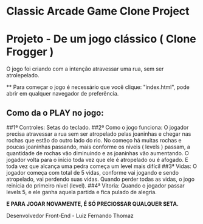 # Classic Arcade Game Clone Project
# Projeto - De um jogo clássico  ( Clone Frogger )

O jogo foi criando com a intenção atravessar uma rua, sem ser atrolepelado.

** Para começar o jogo é necessário que você clique: "index.html", pode abrir em qualquer navegador de preferência.

## Como da o PLAY no jogo:

##1ª Controles: Setas do teclado.
##2ª Como o jogo funciona: O jogador precisa atravessar a rua sem ser atropelado pelas joaninhas e chegar nas rochas que estão do outro lado do rio.
No começo há muitas rochas e poucas joaninhas passando, mais conforme os niveis ( levels ) passam, a quantidade de rochas vão diminuindo e as joaninhas vão aumentando.
O jogador volta para o início toda vez que ele é atropelado ou é afogado. E toda vez que alcança uma pedra começa um level mais difícil
##3ª Vidas: O jogador começa com total de 5 vidas, conforme vai jogando e sendo atropelado, vai perdendo suas vidas. Quando perder todas as vidas,  o jogo reinicia do primeiro nivel (level).
##4ª Vitoria: Quando o jogador passar levels 5, e ele ganha aquela partida e fica pulado de alegria.

**E PARA JOGAR NOVAMENTE, É SÓ PRECIOSSAR QUALQUER SETA.**


Desenvolvedor Front-End - Luiz Fernando Thomaz 
